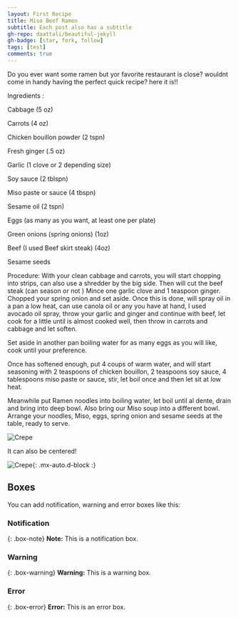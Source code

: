 ```yaml
---
layout: First Recipe
title: Miso Beef Ramen
subtitle: Each post also has a subtitle
gh-repo: daattali/beautiful-jekyll
gh-badge: [star, fork, follow]
tags: [test]
comments: true
---
```


Do you ever want some ramen but yor favorite restaurant is close? wouldnt come in handy having the perfect quick recipe?
here it is!!


Ingredients :

Cabbage (5 oz)

Carrots (4 oz)

Chicken bouillon powder (2 tspn)

Fresh ginger (.5 oz)

Garlic (1 clove or 2 depending size)

Soy sauce (2 tblspn)

Miso paste or sauce (4 tbspn)

Sesame oil (2 tspn)

Eggs (as many as you want, at least one per plate)

Green onions (spring onions) (1oz)

Beef (I used Beef skirt steak) (4oz)

Sesame seeds

Procedure:
With your clean cabbage and carrots, you will start chopping into strips, can also use a shredder by the big side. Then will cut the beef steak (can season or not ) Mince one garlic clove and 1 teaspoon ginger. Chopped your spring onion and set aside.
Once this is done, will spray oil in a pan a low heat, can use canola oil or any you have at hand, I used avocado oil spray, throw your garlic and ginger and continue with beef, let cook for a little until is almost cooked well, then throw in carrots and cabbage and let soften.

Set aside in another pan boiling water for as many eggs as you will like, cook until your preference.

Once has softened enough, put 4 coups of warm water, and will start seasoning with 2 teaspoons of chicken bouillon, 2 teaspoons soy sauce, 4 tablespoons miso paste or sauce, stir, let boil once and then let sit at low heat.

Meanwhile put Ramen noodles into boiling water, let boil until al dente, drain and bring into deep bowl.
Also bring our Miso soup into a different bowl. Arrange your noodles, Miso, eggs, spring onion and sesame seeds at the table, ready to serve.

![Crepe](https://s3-media3.fl.yelpcdn.com/bphoto/cQ1Yoa75m2yUFFbY2xwuqw/348s.jpg)

It can also be centered!

![Crepe](https://s3-media3.fl.yelpcdn.com/bphoto/cQ1Yoa75m2yUFFbY2xwuqw/348s.jpg){: .mx-auto.d-block :}


## Boxes
You can add notification, warning and error boxes like this:

### Notification

{: .box-note}
**Note:** This is a notification box.

### Warning

{: .box-warning}
**Warning:** This is a warning box.

### Error

{: .box-error}
**Error:** This is an error box.
